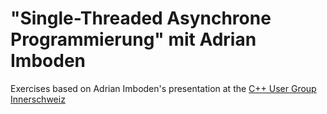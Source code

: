 # "Single-Threaded Asynchrone Programmierung" mit Adrian Imboden

Exercises based on Adrian Imboden's presentation at the [C++ User Group Innerschweiz](http://cpp-ug-luzern.blogspot.ch/2018/05/slides-single-threaded-asynchrone.html)
